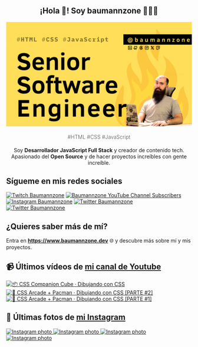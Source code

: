 <p align="center">
   <h2 align="center">¡Hola 👋! Soy baumannzone 👨🏻‍💻</h2>
   <img align="center" src="img/Senior Software Engineer.png" />
   <h4 align="center" style="font-weight: 300; color: #555;">#HTML #CSS #JavaScript</h4>
</p>

<p align="center" style="margin-bottom: 20px">Soy <strong>Desarrollador JavaScript Full Stack</strong> y creador de contenido tech.
<br/>
Apasionado del <strong>Open Source</strong> y de hacer proyectos increíbles con gente increíble.
</p>

## Sígueme en mis redes sociales

[![Twitch Baumannzone](https://img.shields.io/twitch/status/baumannzone?style=social)](https://twitch.tv/baumannzone)
[![Baumannzone YouTube Channel Subscribers](https://img.shields.io/youtube/channel/subscribers/UCTTj5ztXnGeDRPFVsBp7VMA?style=social)](https://youtube.com/rambitojs)
[![Instagram Baumannzone](https://img.shields.io/badge/Baumannzone--_.svg?label=Instagram&style=social&logo=instagram)](https://instagram.com/baumannzone)
[![Twitter Baumannzone](https://img.shields.io/twitter/follow/Baumannzone?label=Twitter&style=social)](https://twitter.com/baumannzone)
[![Twitter Baumannzone](https://img.shields.io/badge/LinkedIn-ffffff?logo=linkedin&logoColor=black)](https://www.linkedin.com/in/baumannzone/)


## ¿Quieres saber más de mí?

Entra en **https://www.baumannzone.dev** 🌐 y descubre más sobre mí y mis proyectos.

## 📹 Últimos vídeos de [mi canal de Youtube](https://youtube.com/rambitojs?sub_confirmation=1)


<a href='https://youtu.be/W6xwoSJahA0' target='_blank'>
  <img width='30%' src='https://img.youtube.com/vi/W6xwoSJahA0/mqdefault.jpg' alt='📦 CSS Companion Cube · Dibujando con CSS' />
</a>
<a href='https://youtu.be/9C3NXVXewH8' target='_blank'>
  <img width='30%' src='https://img.youtube.com/vi/9C3NXVXewH8/mqdefault.jpg' alt='👾 CSS Arcade + Pacman · Dibujando con CSS [PARTE #2]' />
</a>
<a href='https://youtu.be/2ahqLdgkSxA' target='_blank'>
  <img width='30%' src='https://img.youtube.com/vi/2ahqLdgkSxA/mqdefault.jpg' alt='👾 CSS Arcade + Pacman · Dibujando con CSS [PARTE #1]' />
</a>

## 📸 Últimas fotos de [mi Instagram](https://instagram.com/baumannzone)


<a href='https://instagram.com/p/DBM6xZZo04v' target='_blank'>
  <img width='20%' src='https://instagram.ffru4-1.fna.fbcdn.net/v/t51.29350-15/463474695_1105913000884920_6645772424736888620_n.jpg?stp=dst-jpg_e15_fr_s1080x1080&_nc_ht=instagram.ffru4-1.fna.fbcdn.net&_nc_cat=100&_nc_ohc=NyEuG1hJnuIQ7kNvgFm2WqH&_nc_gid=efe75aca4f154b889bee2c0a7897fe6f&edm=APU89FABAAAA&ccb=7-5&oh=00_AYDcKOmMuczZdPntYUgxHb8AIZID4TVG8HzGiPuC8k1KMQ&oe=672FDF1E&_nc_sid=bc0c2c' alt='Instagram photo' />
</a>
<a href='https://instagram.com/p/DA-cUxKga9o' target='_blank'>
  <img width='20%' src='https://instagram.ffru4-1.fna.fbcdn.net/v/t51.29350-15/462724118_1214173046469999_8425480638527805325_n.jpg?stp=dst-jpg_e35_s1080x1080&_nc_ht=instagram.ffru4-1.fna.fbcdn.net&_nc_cat=103&_nc_ohc=N1-KF8Zx1SsQ7kNvgG3BOMe&_nc_gid=efe75aca4f154b889bee2c0a7897fe6f&edm=APU89FABAAAA&ccb=7-5&oh=00_AYChSgGM4131UtVM7Kk_3-TwuGKaadP6wJlpG2uNWaRDAQ&oe=672FC7E6&_nc_sid=bc0c2c' alt='Instagram photo' />
</a>
<a href='https://instagram.com/p/DAQXnuoodQk' target='_blank'>
  <img width='20%' src='https://instagram.ffru4-1.fna.fbcdn.net/v/t51.29350-15/461062629_426626950000533_9002489415070421136_n.jpg?stp=dst-jpg_e15_fr_s1080x1080&_nc_ht=instagram.ffru4-1.fna.fbcdn.net&_nc_cat=109&_nc_ohc=zWmapyeeLV8Q7kNvgF4hib7&_nc_gid=efe75aca4f154b889bee2c0a7897fe6f&edm=APU89FABAAAA&ccb=7-5&oh=00_AYBtgxocAzh67sshFDcoQS0B1Hscc-LF701pd2vPu95asA&oe=672FD0C5&_nc_sid=bc0c2c' alt='Instagram photo' />
</a>
<a href='https://instagram.com/p/C_zkCnMNVJ8' target='_blank'>
  <img width='20%' src='https://instagram.ffru4-1.fna.fbcdn.net/v/t51.29350-15/459285584_1457234704829851_6995853833957953455_n.jpg?stp=dst-jpg_e35_s1080x1080&_nc_ht=instagram.ffru4-1.fna.fbcdn.net&_nc_cat=107&_nc_ohc=XCzEQzNpR6QQ7kNvgF3QeF3&_nc_gid=efe75aca4f154b889bee2c0a7897fe6f&edm=APU89FABAAAA&ccb=7-5&oh=00_AYARdrlAU-FYlxkw46rhItaNaIb9X_nLlQvthlGe1RigIQ&oe=672FD561&_nc_sid=bc0c2c' alt='Instagram photo' />
</a>
